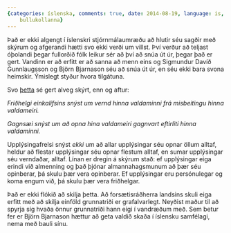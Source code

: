 ```yaml
---
{categories: íslenska, comments: true, date: 2014-08-19, language: is, title: Baul
    bullukollanna}
---
```


Það er ekki algengt í íslenskri stjórnmálaumræðu að hlutir séu sagðir með skýrum og afgerandi hætti svo ekki verði um villst. Því verður að teljast óþolandi þegar fullorðið fólk leikur sér að því að snúa út úr, þegar það er gert. Vandinn er að erfitt er að sanna að menn eins og Sigmundur Davíð Gunnlaugsson og Björn Bjarnason séu að snúa út úr, en séu ekki bara svona heimskir. Ýmislegt styður hvora tilgátuna.

Svo [þetta][1] sé gert alveg skýrt, enn og aftur:

*Friðhelgi einkalífsins snýst um vernd hinna valdaminni frá misbeitingu hinna valdameiri.*

*Gagnsæi snýst um að opna hina valdameiri gagnvart eftirliti hinna valdaminni.*

Upplýsingafrelsi snýst *ekki* um að allar upplýsingar séu opnar öllum alltaf, heldur að flestar upplýsingar séu opnar flestum alltaf, en sumar upplýsingar séu verndaðar, alltaf. Línan er dregin á skýrum stað: ef upplýsingar eiga erindi við almenning og það þjónar almannahagsmunum að þær séu opinberar, þá skulu þær vera opinberar. Ef upplýsingar eru persónulegar og koma engum við, þá skulu þær vera friðhelgar.

Það er ekki flókið að skilja þetta. Að forsætisráðherra landsins skuli eiga erfitt með að skilja einföld grunnatriði er grafalvarlegt. Neyðist maður til að spyrja sig hvaða önnur grunnatriði hann eigi í vandræðum með. Sem betur fer er Björn Bjarnason hættur að geta valdið skaða í íslensku samfélagi, nema með bauli sínu.


 [1]: http://www.piratar.is/stefnumal/grunnstefna/
